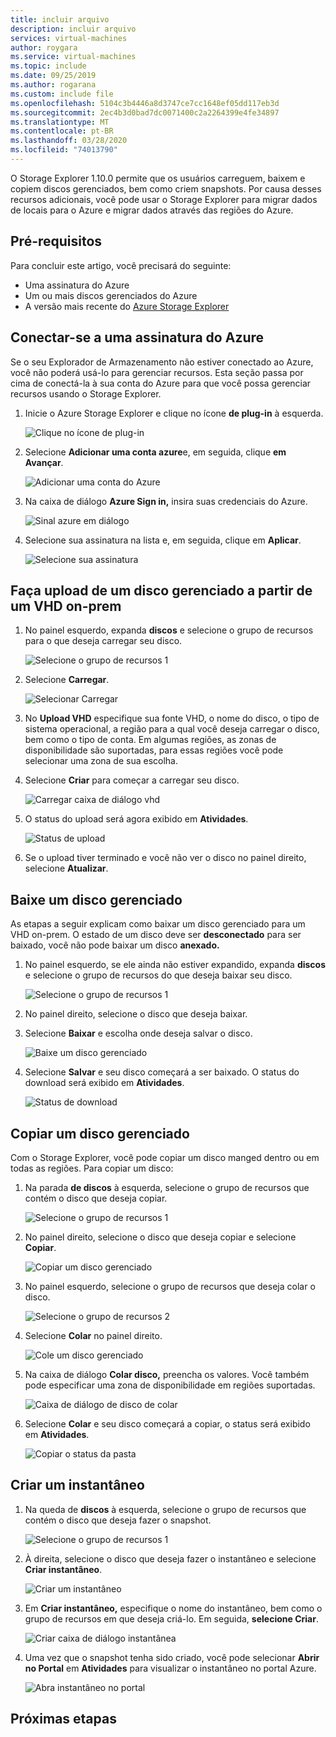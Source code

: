 ```yaml
---
title: incluir arquivo
description: incluir arquivo
services: virtual-machines
author: roygara
ms.service: virtual-machines
ms.topic: include
ms.date: 09/25/2019
ms.author: rogarana
ms.custom: include file
ms.openlocfilehash: 5104c3b4446a8d3747ce7cc1648ef05dd117eb3d
ms.sourcegitcommit: 2ec4b3d0bad7dc0071400c2a2264399e4fe34897
ms.translationtype: MT
ms.contentlocale: pt-BR
ms.lasthandoff: 03/28/2020
ms.locfileid: "74013790"
---
```

O Storage Explorer 1.10.0 permite que os usuários carreguem, baixem e copiem discos gerenciados, bem como criem snapshots. Por causa desses recursos adicionais, você pode usar o Storage Explorer para migrar dados de locais para o Azure e migrar dados através das regiões do Azure.

## <a name="prerequisites"></a>Pré-requisitos

Para concluir este artigo, você precisará do seguinte:
- Uma assinatura do Azure
- Um ou mais discos gerenciados do Azure
- A versão mais recente do [Azure Storage Explorer](https://azure.microsoft.com/features/storage-explorer/)

## <a name="connect-to-an-azure-subscription"></a>Conectar-se a uma assinatura do Azure

Se o seu Explorador de Armazenamento não estiver conectado ao Azure, você não poderá usá-lo para gerenciar recursos. Esta seção passa por cima de conectá-la à sua conta do Azure para que você possa gerenciar recursos usando o Storage Explorer.

1. Inicie o Azure Storage Explorer e clique no ícone **de plug-in** à esquerda.

    ![Clique no ícone de plug-in](media/disks-upload-vhd-to-managed-disk-storage-explorer/plug-in-icon.png)

1. Selecione **Adicionar uma conta azure**e, em seguida, clique **em Avançar**.

    ![Adicionar uma conta do Azure](media/disks-upload-vhd-to-managed-disk-storage-explorer/connect-to-azure.png)

1. Na caixa de diálogo **Azure Sign in,** insira suas credenciais do Azure.

    ![Sinal azure em diálogo](media/disks-upload-vhd-to-managed-disk-storage-explorer/sign-in.png)

1. Selecione sua assinatura na lista e, em seguida, clique em **Aplicar**.

    ![Selecione sua assinatura](media/disks-upload-vhd-to-managed-disk-storage-explorer/select-subscription.png)

## <a name="upload-a-managed-disk-from-an-on-prem-vhd"></a>Faça upload de um disco gerenciado a partir de um VHD on-prem

1. No painel esquerdo, expanda **discos** e selecione o grupo de recursos para o que deseja carregar seu disco.

    ![Selecione o grupo de recursos 1](media/disks-upload-vhd-to-managed-disk-storage-explorer/select-rg1.png)

1. Selecione **Carregar**.

    ![Selecionar Carregar](media/disks-upload-vhd-to-managed-disk-storage-explorer/upload-button.png)

1. No **Upload VHD** especifique sua fonte VHD, o nome do disco, o tipo de sistema operacional, a região para a qual você deseja carregar o disco, bem como o tipo de conta. Em algumas regiões, as zonas de disponibilidade são suportadas, para essas regiões você pode selecionar uma zona de sua escolha.
1. Selecione **Criar** para começar a carregar seu disco.

    ![Carregar caixa de diálogo vhd](media/disks-upload-vhd-to-managed-disk-storage-explorer/upload-vhd-dialog.png)

1. O status do upload será agora exibido em **Atividades**.

    ![Status de upload](media/disks-upload-vhd-to-managed-disk-storage-explorer/activity-uploading.png)

1. Se o upload tiver terminado e você não ver o disco no painel direito, selecione **Atualizar**.

## <a name="download-a-managed-disk"></a>Baixe um disco gerenciado

As etapas a seguir explicam como baixar um disco gerenciado para um VHD on-prem. O estado de um disco deve ser **desconectado** para ser baixado, você não pode baixar um disco **anexado.**

1. No painel esquerdo, se ele ainda não estiver expandido, expanda **discos** e selecione o grupo de recursos do que deseja baixar seu disco.

    ![Selecione o grupo de recursos 1](media/disks-upload-vhd-to-managed-disk-storage-explorer/select-rg1.png)

1. No painel direito, selecione o disco que deseja baixar.
1. Selecione **Baixar** e escolha onde deseja salvar o disco.

    ![Baixe um disco gerenciado](media/disks-upload-vhd-to-managed-disk-storage-explorer/download-button.png)

1. Selecione **Salvar** e seu disco começará a ser baixado. O status do download será exibido em **Atividades**.

    ![Status de download](media/disks-upload-vhd-to-managed-disk-storage-explorer/activity-downloading.png)

## <a name="copy-a-managed-disk"></a>Copiar um disco gerenciado

Com o Storage Explorer, você pode copiar um disco manged dentro ou em todas as regiões. Para copiar um disco:

1. Na parada **de discos** à esquerda, selecione o grupo de recursos que contém o disco que deseja copiar.

    ![Selecione o grupo de recursos 1](media/disks-upload-vhd-to-managed-disk-storage-explorer/select-rg1.png)

1. No painel direito, selecione o disco que deseja copiar e selecione **Copiar**.

    ![Copiar um disco gerenciado](media/disks-upload-vhd-to-managed-disk-storage-explorer/copy-button.png)

1. No painel esquerdo, selecione o grupo de recursos que deseja colar o disco.

    ![Selecione o grupo de recursos 2](media/disks-upload-vhd-to-managed-disk-storage-explorer/select-rg2.png)

1. Selecione **Colar** no painel direito.

    ![Cole um disco gerenciado](media/disks-upload-vhd-to-managed-disk-storage-explorer/paste-button.png)

1. Na caixa de diálogo **Colar disco,** preencha os valores. Você também pode especificar uma zona de disponibilidade em regiões suportadas.

    ![Caixa de diálogo de disco de colar](media/disks-upload-vhd-to-managed-disk-storage-explorer/paste-disk-dialog.png)

1. Selecione **Colar** e seu disco começará a copiar, o status será exibido em **Atividades**.

    ![Copiar o status da pasta](media/disks-upload-vhd-to-managed-disk-storage-explorer/activity-copying.png)

## <a name="create-a-snapshot"></a>Criar um instantâneo

1. Na queda de **discos** à esquerda, selecione o grupo de recursos que contém o disco que deseja fazer o snapshot.

    ![Selecione o grupo de recursos 1](media/disks-upload-vhd-to-managed-disk-storage-explorer/select-rg1.png)

1. À direita, selecione o disco que deseja fazer o instantâneo e selecione **Criar instantâneo**.

    ![Criar um instantâneo](media/disks-upload-vhd-to-managed-disk-storage-explorer/create-snapshot-button.png)

1. Em **Criar instantâneo,** especifique o nome do instantâneo, bem como o grupo de recursos em que deseja criá-lo. Em seguida, **selecione Criar**.

    ![Criar caixa de diálogo instantânea](media/disks-upload-vhd-to-managed-disk-storage-explorer/create-snapshot-dialog.png)

1. Uma vez que o snapshot tenha sido criado, você pode selecionar **Abrir no Portal** em **Atividades** para visualizar o instantâneo no portal Azure.

    ![Abra instantâneo no portal](media/disks-upload-vhd-to-managed-disk-storage-explorer/open-in-portal.png)

## <a name="next-steps"></a>Próximas etapas

